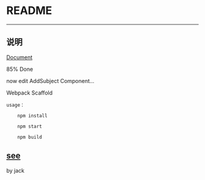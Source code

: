 # README
----
## 说明

[Document](https://ddtramp.gitbooks.io/gitbook-voucher-basic/content/)

85% Done

now edit AddSubject Component...

Webpack Scaffold

    usage：
    
        npm install 
        
        npm start 
        
        npm build 
   
[see](http://www.jianshu.com/p/42e11515c10f)
----
        
by jack

